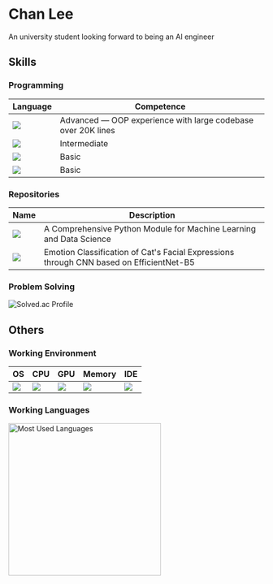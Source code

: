 # Chan Lee

An university student looking forward to being an AI engineer

## Skills

### Programming

| Language | Competence |
| --- | --- |
| ![](https://img.shields.io/badge/Python-14354C?style=for-the-badge&logo=python&logoColor=white) | Advanced — OOP experience with large codebase over 20K lines |
| ![](https://img.shields.io/badge/C%2B%2B-00599C?style=for-the-badge&logo=c%2B%2B&logoColor=white) | Intermediate |
| ![](https://img.shields.io/badge/Swift-FA7343?style=for-the-badge&logo=swift&logoColor=white) | Basic |
| ![](https://img.shields.io/badge/Java-ED8B00?style=for-the-badge&logo=openjdk&logoColor=white) | Basic |

### Repositories

| Name | Description |
| --- | --- |
| ![](https://img.shields.io/badge/Luma-792aea?style=for-the-badge&logo=github&logoColor=white) | A Comprehensive Python Module for Machine Learning and Data Science |
| ![](https://img.shields.io/badge/Cat%20Emotion-FFB534?style=for-the-badge&logo=github&logoColor=black) | Emotion Classification of Cat's Facial Expressions through CNN based on EfficientNet-B5 |

### Problem Solving

![Solved.ac Profile](http://mazassumnida.wtf/api/v2/generate_badge?boj=lumerico284)

## Others

### Working Environment

| OS | CPU | GPU | Memory | IDE |
| --- | --- | --- | --- | --- |
| ![](https://img.shields.io/badge/mac%20os-000000?style=for-the-badge&logo=apple&logoColor=white) | ![](https://img.shields.io/badge/M1%20Pro-8%20Cores-black?style=for-the-badge&logo=apple&logoColor=white) | ![](https://img.shields.io/badge/M1%20Pro-14%20Cores-black?style=for-the-badge&logo=apple&logoColor=white) | ![](https://img.shields.io/badge/Unified-16%20GB-black?style=for-the-badge&logo=apple&logoColor=white) | ![](https://img.shields.io/badge/vscode-0078D4?style=for-the-badge&logo=visual%20studio%20code&logoColor=white) |

### Working Languages

<img alt="Most Used Languages" src="https://github-readme-stats.vercel.app/api/top-langs/?username=ChanLumerico&theme=dark&layout=compact&langs_count=5" width=300>
